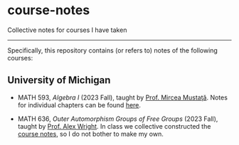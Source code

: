 # course-notes

Collective notes for courses I have taken

---

Specifically, this repository contains (or refers to) notes of the following courses:

## University of Michigan

- MATH 593, *Algebra I* (2023 Fall), taught by [Prof. Mircea Mustaţă](http://www-personal.umich.edu/~mmustata/). Notes for individual chapters can be found [here](https://github.com/ARessegetesStery/MATH593-Notes).

- MATH 636, *Outer Automorphism Groups of Free Groups* (2023 Fall), taught by [Prof. Alex Wright](https://websites.umich.edu/~alexmw). In class we collective constructed the [course notes](https://websites.umich.edu/~alexmw/Math636Notes.pdf), so I do not bother to make my own.
